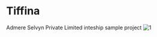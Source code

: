 # Tiffina
Admere Selvyn Private Limited inteship sample project
![1](https://user-images.githubusercontent.com/68533189/98113236-619ef800-1ec9-11eb-9331-f78073c39656.png)
